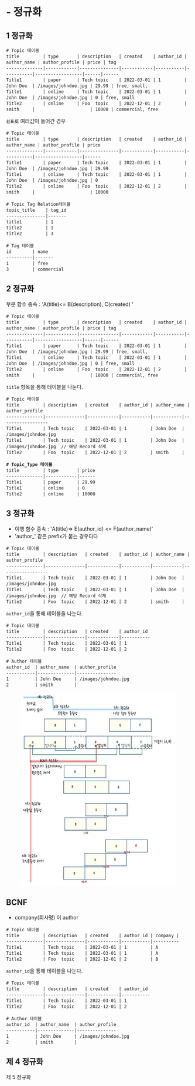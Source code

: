 # - 정규화

## 1 정규화

```
# Topic 테이블
title         | type       | description   | created    | author_id | author_name | author_profile | price | tag
--------------|------------|---------------|------------|-----------|-----------|------------------|------|------
Title1        | paper      | Tech topic    | 2022-03-01 | 1         | John Doe  | /images/johndoe.jpg | 29.99 | free, small,
Title1        | online     | Tech topic    | 2022-03-01 | 1         | John Doe  | /images/johndoe.jpg | 0 | free, small
Title2        | online     | Foo  topic    | 2022-12-01 | 2         | smith     |                     | 10000 | commercial, free
```

`쉼표`로 여러값이 들어간 경우

```
# Topic 테이블
title         | type       | description   | created    | author_id | author_name | author_profile | price
--------------|------------|---------------|------------|-----------|-----------|------------------|------
Title1        | paper      | Tech topic    | 2022-03-01 | 1         | John Doe  | /images/johndoe.jpg | 29.99
Title1        | online     | Tech topic    | 2022-03-01 | 1         | John Doe  | /images/johndoe.jpg | 0
Title2        | online     | Foo  topic    | 2022-12-01 | 2         | smith     |                     | 10000

# Topic Tag Relation테이블
topic_title    | tag_id
---------------|-------
title1         | 1
title2         | 1
title2         | 3

# Tag 테이블
id        | name
----------|-------
1         | free
3         | commercial
```

## 2 정규화

부분 함수 종속 :  'A(title)<= B(description), C(created) '

```
# Topic 테이블
title         | type       | description   | created    | author_id | author_name | author_profile | price | tag
--------------|------------|---------------|------------|-----------|-----------|------------------|------|------
Title1        | paper      | Tech topic    | 2022-03-01 | 1         | John Doe  | /images/johndoe.jpg | 29.99 | free, small,
Title1        | online     | Tech topic    | 2022-03-01 | 1         | John Doe  | /images/johndoe.jpg | 0 | free, small
Title2        | online     | Foo  topic    | 2022-12-01 | 2         | smith     |                     | 10000 | commercial, free
```

`title` 항목을 통해 테이블을 나눈다.&#x20;

<pre><code># Topic 테이블
title         | description   | created    | author_id | author_name | author_profile 
--------------|---------------|------------|-----------|-----------|------------------
Title1        | Tech topic    | 2022-03-01 | 1         | John Doe  | /images/johndoe.jpg 
Title1        | Tech topic    | 2022-03-01 | 1         | John Doe  | /images/johndoe.jpg  // 해당 Record 삭제
Title2        | Foo  topic    | 2022-12-01 | 2         | smith     |                     

<strong># Topic_Type 테이블
</strong>title         | type       | price
--------------|------------|------
Title1        | paper      | 29.99
Title1        | online     | 0 
Title2        | online     | 10000
</code></pre>

## 3 정규화

* 이행 함수 종속 :  'A(title)=> E(author\_id) <= F(author\_name)'
* 'author\_' 같은  prefix가 붙는 경우다다

```
# Topic 테이블
title         | description   | created    | author_id | author_name | author_profile 
--------------|---------------|------------|-----------|-----------|------------------
Title1        | Tech topic    | 2022-03-01 | 1         | John Doe  | /images/johndoe.jpg 
Title1        | Tech topic    | 2022-03-01 | 1         | John Doe  | /images/johndoe.jpg  // 해당 Record 삭제
Title2        | Foo  topic    | 2022-12-01 | 2         | smith     |                     

```

`author_id`을 통해 테이블을 나눈다.

```
# Topic 테이블
title         | description   | created    | author_id 
--------------|---------------|------------|-----------
Title1        | Tech topic    | 2022-03-01 | 1         
Title2        | Foo  topic    | 2022-12-01 | 2         

# Author 테이블
author_id  | author_name  | author_profile
-----------|--------------|---------------
1          | John Doe     | /images/johndoe.jpg
2          | smith        |
```

<figure><img src="../../../.gitbook/assets/image (3) (1) (1) (1) (1) (1).png" alt=""><figcaption></figcaption></figure>

## BCNF

* company(회사명) 이 author

```
# Topic 테이블
title         | description   | created    | author_id | company |
--------------|---------------|------------|-----------|----------
Title1        | Tech topic    | 2022-03-01 | 1         | A
Title1        | Tech topic    | 2022-03-01 | 1         | A
Title2        | Foo  topic    | 2022-12-01 | 2         | B

```

`author_id`을 통해 테이블을 나눈다.

```
# Topic 테이블
title         | description   | created    | author_id 
--------------|---------------|------------|-----------
Title1        | Tech topic    | 2022-03-01 | 1         
Title2        | Foo  topic    | 2022-12-01 | 2         

# Author 테이블
author_id  | author_name  | author_profile
-----------|--------------|---------------
1          | John Doe     | /images/johndoe.jpg
2          | smith        |
```



## 제 4 정규화



제 5 정규화
